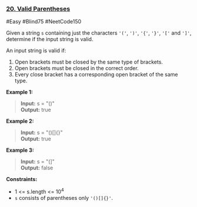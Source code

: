 ### [20. Valid Parentheses](https://leetcode.com/problems/valid-parentheses/)

#Easy #Blind75 #NeetCode150

Given a string `s` containing just the characters `'('`, `')'`, `'{'`, `'}'`, `'['` and `']'`, determine if the input string is valid.

An input string is valid if:

1. Open brackets must be closed by the same type of brackets.
2. Open brackets must be closed in the correct order.
3. Every close bracket has a corresponding open bracket of the same type.

**Example 1:**

> **Input:** s = "()"  
> **Output:** true

**Example 2:**

> **Input:** s = "()\[\]{}"  
> **Output:** true

**Example 3:**

> **Input:** s = "(\]"  
> **Output:** false

**Constraints:**

- 1 <= s.length <= 10<sup>4</sup>
- `s` consists of parentheses only `'()[]{}'`.
